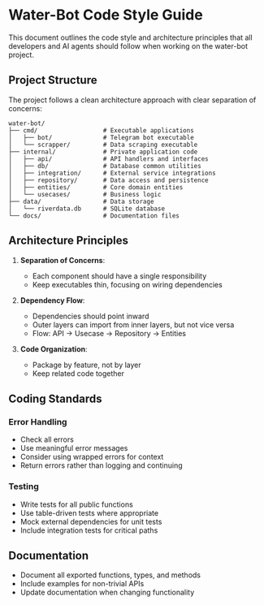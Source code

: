 # Water-Bot Code Style Guide

This document outlines the code style and architecture principles that all developers and AI agents should follow when working on the water-bot project.

## Project Structure

The project follows a clean architecture approach with clear separation of concerns:

```
water-bot/
├── cmd/                  # Executable applications
│   ├── bot/              # Telegram bot executable
│   └── scrapper/         # Data scraping executable
├── internal/             # Private application code
│   ├── api/              # API handlers and interfaces
│   ├── db/               # Database common utilities
│   ├── integration/      # External service integrations
│   ├── repository/       # Data access and persistence
│   ├── entities/         # Core domain entities
│   └── usecases/         # Business logic
├── data/                 # Data storage
│   └── riverdata.db      # SQLite database
└── docs/                 # Documentation files
```

## Architecture Principles

1. **Separation of Concerns**: 
   - Each component should have a single responsibility
   - Keep executables thin, focusing on wiring dependencies

2. **Dependency Flow**:
   - Dependencies should point inward
   - Outer layers can import from inner layers, but not vice versa
   - Flow: API → Usecase → Repository → Entities

3. **Code Organization**:
   - Package by feature, not by layer
   - Keep related code together

## Coding Standards

### Error Handling

- Check all errors
- Use meaningful error messages
- Consider using wrapped errors for context
- Return errors rather than logging and continuing

### Testing

- Write tests for all public functions
- Use table-driven tests where appropriate
- Mock external dependencies for unit tests
- Include integration tests for critical paths

## Documentation

- Document all exported functions, types, and methods
- Include examples for non-trivial APIs
- Update documentation when changing functionality